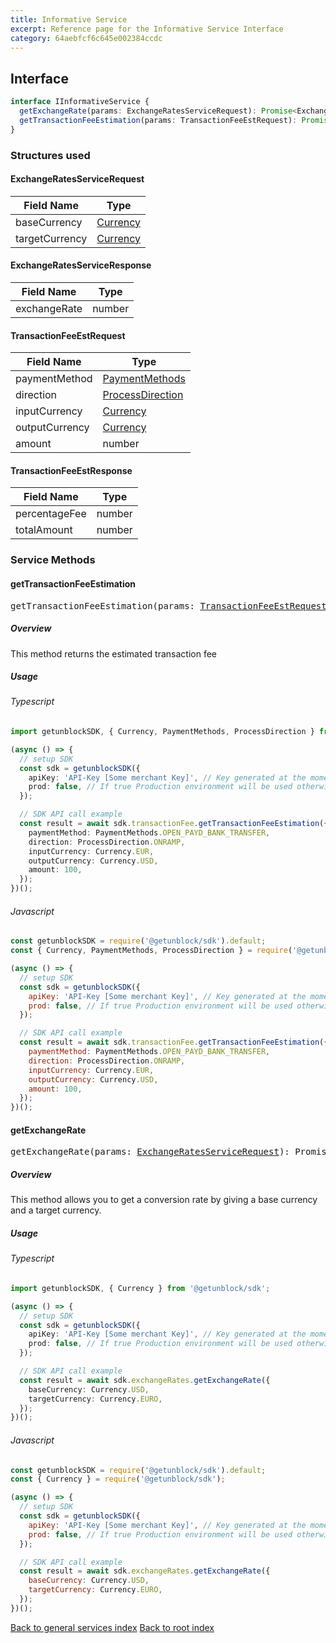 ```yaml
---
title: Informative Service
excerpt: Reference page for the Informative Service Interface
category: 64aebfcf6c645e002384ccdc
---
```


## Interface

```typescript
interface IInformativeService {
  getExchangeRate(params: ExchangeRatesServiceRequest): Promise<ExchangeRatesServiceResponse>;
  getTransactionFeeEstimation(params: TransactionFeeEstRequest): Promise<TransactionFeeEstResponse>;
}
```

### Structures used

#### <span id="ExchangeRatesServiceRequest"></span>ExchangeRatesServiceRequest

| Field Name     | Type                                 |
| -------------- | ------------------------------------ |
| baseCurrency   | [Currency](COMMON_TYPES.md#Currency) |
| targetCurrency | [Currency](COMMON_TYPES.md#Currency) |

#### <span id="ExchangeRatesServiceResponse"></span>ExchangeRatesServiceResponse

| Field Name   | Type   |
| ------------ | ------ |
| exchangeRate | number |

#### <span id="TransactionFeeEstRequest"></span>TransactionFeeEstRequest

| Field Name     | Type                                                 |
| -------------- | ---------------------------------------------------- |
| paymentMethod  | [PaymentMethods](COMMON_TYPES.md#PaymentMethods)     |
| direction      | [ProcessDirection](COMMON_TYPES.md#ProcessDirection) |
| inputCurrency  | [Currency](COMMON_TYPES.md#Currency)                 |
| outputCurrency | [Currency](COMMON_TYPES.md#Currency)                 |
| amount         | number                                               |

#### <span id="TransactionFeeEstResponse"></span>TransactionFeeEstResponse

| Field Name    | Type   |
| ------------- | ------ |
| percentageFee | number |
| totalAmount   | number |

### Service Methods

#### getTransactionFeeEstimation

<div><pre>getTransactionFeeEstimation(params: <a href="#TransactionFeeEstRequest">TransactionFeeEstRequest</a>): Promise&#60;<a href="#TransactionFeeEstResponse">TransactionFeeEstResponse</a>&#62;</pre></div>

##### Overview

This method returns the estimated transaction fee

##### Usage

###### Typescript

```typescript
import getunblockSDK, { Currency, PaymentMethods, ProcessDirection } from '@getunblock/sdk';

(async () => {
  // setup SDK
  const sdk = getunblockSDK({
    apiKey: 'API-Key [Some merchant Key]', // Key generated at the moment the merchant was created in getunblock system
    prod: false, // If true Production environment will be used otherwise Sandbox will be used instead
  });

  // SDK API call example
  const result = await sdk.transactionFee.getTransactionFeeEstimation({
    paymentMethod: PaymentMethods.OPEN_PAYD_BANK_TRANSFER,
    direction: ProcessDirection.ONRAMP,
    inputCurrency: Currency.EUR,
    outputCurrency: Currency.USD,
    amount: 100,
  });
})();
```

###### Javascript

```javascript
const getunblockSDK = require('@getunblock/sdk').default;
const { Currency, PaymentMethods, ProcessDirection } = require('@getunblock/sdk');

(async () => {
  // setup SDK
  const sdk = getunblockSDK({
    apiKey: 'API-Key [Some merchant Key]', // Key generated at the moment the merchant was created in getunblock system
    prod: false, // If true Production environment will be used otherwise Sandbox will be used instead
  });

  // SDK API call example
  const result = await sdk.transactionFee.getTransactionFeeEstimation({
    paymentMethod: PaymentMethods.OPEN_PAYD_BANK_TRANSFER,
    direction: ProcessDirection.ONRAMP,
    inputCurrency: Currency.EUR,
    outputCurrency: Currency.USD,
    amount: 100,
  });
})();
```

#### getExchangeRate

<div><pre>getExchangeRate(params: <a href="#ExchangeRatesServiceRequest">ExchangeRatesServiceRequest</a>): Promise&#60;<a href="#ExchangeRatesServiceResponse">ExchangeRatesServiceResponse</a>&#62;</pre></div>

##### Overview

This method allows you to get a conversion rate by giving a base currency and a target currency.

##### Usage

###### Typescript

```typescript
import getunblockSDK, { Currency } from '@getunblock/sdk';

(async () => {
  // setup SDK
  const sdk = getunblockSDK({
    apiKey: 'API-Key [Some merchant Key]', // Key generated at the moment the merchant was created in getunblock system
    prod: false, // If true Production environment will be used otherwise Sandbox will be used instead
  });

  // SDK API call example
  const result = await sdk.exchangeRates.getExchangeRate({
    baseCurrency: Currency.USD,
    targetCurrency: Currency.EURO,
  });
})();
```

###### Javascript

```javascript
const getunblockSDK = require('@getunblock/sdk').default;
const { Currency } = require('@getunblock/sdk');

(async () => {
  // setup SDK
  const sdk = getunblockSDK({
    apiKey: 'API-Key [Some merchant Key]', // Key generated at the moment the merchant was created in getunblock system
    prod: false, // If true Production environment will be used otherwise Sandbox will be used instead
  });

  // SDK API call example
  const result = await sdk.exchangeRates.getExchangeRate({
    baseCurrency: Currency.USD,
    targetCurrency: Currency.EURO,
  });
})();
```

<div class="CodeMirror-gutter-filler">

[Back to general services index](./index.md)
[Back to root index](../index.md)

</div>
